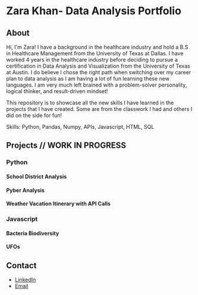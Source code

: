 # Zara Khan- Data Analysis Portfolio
## About
Hi, I'm Zara! I have a background in the healthcare industry and hold a B.S in Healthcare Management from the University of Texas at Dallas. I have worked 4 years in the healthcare industry before deciding to pursue a certification in Data Analysis and Visualization from the University of Texas at Austin. I do believe I chose the right path when switching over my career plan to data analysis as I am having a lot of fun learning these new languages. I am very much left brained with a  problem-solver personality, logical thinker, and result-driven mindset!

This repository is to showcase all the new skills I have learned in the projects that I have created. Some are from the classwork I had and others I did on the side for fun! 

Skills: Python, Pandas, Numpy, APIs, Javascript, HTML, SQL

## Projects // WORK IN PROGRESS
### Python
#### School District Analysis
#### Pyber Analysis
#### Weather Vacation Itinerary with API Calls

### Javascript
#### Bacteria Biodiversity
#### UFOs
## Contact
- [LinkedIn](https://www.linkedin.com/in/khanzara8/)
- [Email](mailto:zxkhan.99@gmail.com)
